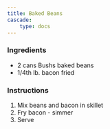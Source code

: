 ```yaml
---
title: Baked Beans
cascade:
    type: docs
---
```



### Ingredients 
  
- 2 cans Bushs baked beans
- 1/4th lb. bacon fried

### Instructions
  
1. Mix beans and bacon in skillet
2. Fry bacon - simmer
3. Serve
